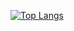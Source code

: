 [![Top Langs](https://github-readme-stats.vercel.app/api/top-langs/?username=kexi)](https://github.com/kexi)
